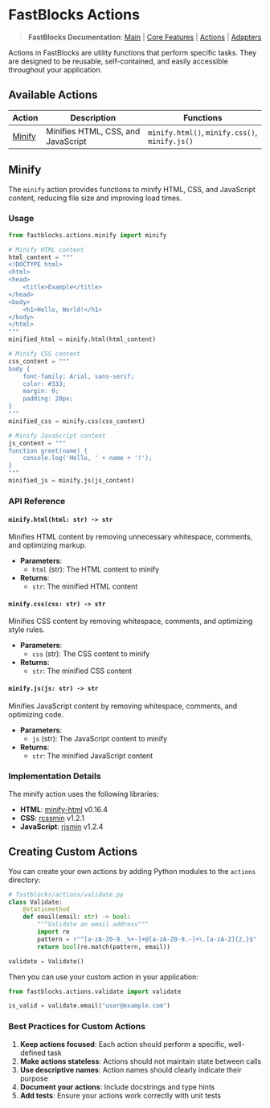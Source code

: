 # FastBlocks Actions

> **FastBlocks Documentation**: [Main](../../README.md) | [Core Features](../README.md) | [Actions](./README.md) | [Adapters](../adapters/README.md)

Actions in FastBlocks are utility functions that perform specific tasks. They are designed to be reusable, self-contained, and easily accessible throughout your application.

## Available Actions

| Action | Description | Functions |
|--------|-------------|-----------|
| [Minify](#minify) | Minifies HTML, CSS, and JavaScript | `minify.html()`, `minify.css()`, `minify.js()` |

## Minify

The `minify` action provides functions to minify HTML, CSS, and JavaScript content, reducing file size and improving load times.

### Usage

```python
from fastblocks.actions.minify import minify

# Minify HTML content
html_content = """
<!DOCTYPE html>
<html>
<head>
    <title>Example</title>
</head>
<body>
    <h1>Hello, World!</h1>
</body>
</html>
"""
minified_html = minify.html(html_content)

# Minify CSS content
css_content = """
body {
    font-family: Arial, sans-serif;
    color: #333;
    margin: 0;
    padding: 20px;
}
"""
minified_css = minify.css(css_content)

# Minify JavaScript content
js_content = """
function greet(name) {
    console.log('Hello, ' + name + '!');
}
"""
minified_js = minify.js(js_content)
```

### API Reference

#### `minify.html(html: str) -> str`

Minifies HTML content by removing unnecessary whitespace, comments, and optimizing markup.

- **Parameters**:
  - `html` (str): The HTML content to minify
- **Returns**:
  - `str`: The minified HTML content

#### `minify.css(css: str) -> str`

Minifies CSS content by removing whitespace, comments, and optimizing style rules.

- **Parameters**:
  - `css` (str): The CSS content to minify
- **Returns**:
  - `str`: The minified CSS content

#### `minify.js(js: str) -> str`

Minifies JavaScript content by removing whitespace, comments, and optimizing code.

- **Parameters**:
  - `js` (str): The JavaScript content to minify
- **Returns**:
  - `str`: The minified JavaScript content

### Implementation Details

The minify action uses the following libraries:

- **HTML**: [minify-html](https://github.com/wilsonzlin/minify-html) v0.16.4
- **CSS**: [rcssmin](https://github.com/ndparker/rcssmin) v1.2.1
- **JavaScript**: [rjsmin](https://github.com/ndparker/rjsmin) v1.2.4

## Creating Custom Actions

You can create your own actions by adding Python modules to the `actions` directory:

```python
# fastblocks/actions/validate.py
class Validate:
    @staticmethod
    def email(email: str) -> bool:
        """Validate an email address"""
        import re
        pattern = r"^[a-zA-Z0-9._%+-]+@[a-zA-Z0-9.-]+\.[a-zA-Z]{2,}$"
        return bool(re.match(pattern, email))

validate = Validate()
```

Then you can use your custom action in your application:

```python
from fastblocks.actions.validate import validate

is_valid = validate.email("user@example.com")
```

### Best Practices for Custom Actions

1. **Keep actions focused**: Each action should perform a specific, well-defined task
2. **Make actions stateless**: Actions should not maintain state between calls
3. **Use descriptive names**: Action names should clearly indicate their purpose
4. **Document your actions**: Include docstrings and type hints
5. **Add tests**: Ensure your actions work correctly with unit tests
